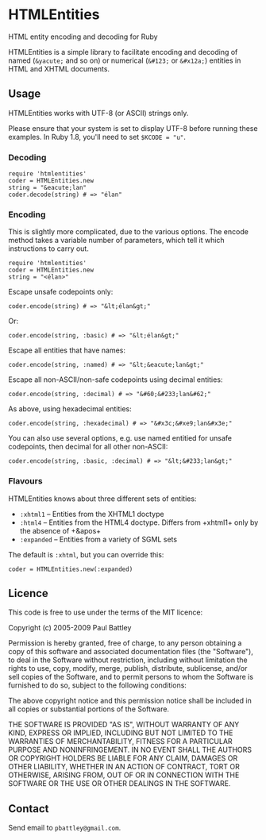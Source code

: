 HTMLEntities
============

HTML entity encoding and decoding for Ruby

HTMLEntities is a simple library to facilitate encoding and decoding of named
(`&yacute;` and so on) or numerical (`&#123;` or `&#x12a;`) entities in HTML
and XHTML documents.

## Usage

HTMLEntities works with UTF-8 (or ASCII) strings only.

Please ensure that your system is set to display UTF-8 before running these
examples. In Ruby 1.8, you'll need to set `$KCODE = "u"`.

### Decoding

    require 'htmlentities'
    coder = HTMLEntities.new
    string = "&eacute;lan"
    coder.decode(string) # => "élan"

### Encoding

This is slightly more complicated, due to the various options. The encode
method takes a variable number of parameters, which tell it which instructions
to carry out.

    require 'htmlentities'
    coder = HTMLEntities.new
    string = "<élan>"

Escape unsafe codepoints only:

    coder.encode(string) # => "&lt;élan&gt;"

Or:

    coder.encode(string, :basic) # => "&lt;élan&gt;"

Escape all entities that have names:

    coder.encode(string, :named) # => "&lt;&eacute;lan&gt;"

Escape all non-ASCII/non-safe codepoints using decimal entities:

    coder.encode(string, :decimal) # => "&#60;&#233;lan&#62;"

As above, using hexadecimal entities:

    coder.encode(string, :hexadecimal) # => "&#x3c;&#xe9;lan&#x3e;"

You can also use several options, e.g. use named entitied for unsafe codepoints, then decimal for all other non-ASCII:

    coder.encode(string, :basic, :decimal) # => "&lt;&#233;lan&gt;"

### Flavours

HTMLEntities knows about three different sets of entities:

* `:xhtml1` – Entities from the XHTML1 doctype
* `:html4` – Entities from the HTML4 doctype. Differs from +xhtml1+ only by the absence of +&apos+
* `:expanded` – Entities from a variety of SGML sets

The default is `:xhtml`, but you can override this:

    coder = HTMLEntities.new(:expanded)

## Licence

This code is free to use under the terms of the MIT licence:

Copyright (c) 2005-2009 Paul Battley

Permission is hereby granted, free of charge, to any person obtaining a copy
of this software and associated documentation files (the "Software"), to
deal in the Software without restriction, including without limitation the
rights to use, copy, modify, merge, publish, distribute, sublicense, and/or
sell copies of the Software, and to permit persons to whom the Software is
furnished to do so, subject to the following conditions:

The above copyright notice and this permission notice shall be included in
all copies or substantial portions of the Software.

THE SOFTWARE IS PROVIDED "AS IS", WITHOUT WARRANTY OF ANY KIND, EXPRESS OR
IMPLIED, INCLUDING BUT NOT LIMITED TO THE WARRANTIES OF MERCHANTABILITY,
FITNESS FOR A PARTICULAR PURPOSE AND NONINFRINGEMENT. IN NO EVENT SHALL THE
AUTHORS OR COPYRIGHT HOLDERS BE LIABLE FOR ANY CLAIM, DAMAGES OR OTHER
LIABILITY, WHETHER IN AN ACTION OF CONTRACT, TORT OR OTHERWISE, ARISING
FROM, OUT OF OR IN CONNECTION WITH THE SOFTWARE OR THE USE OR OTHER DEALINGS
IN THE SOFTWARE.

## Contact

Send email to `pbattley@gmail.com`.
